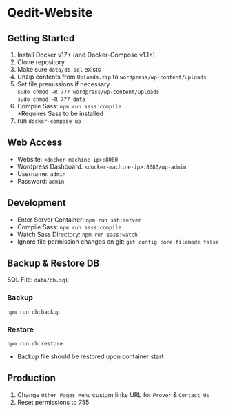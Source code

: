 # Qedit-Website

## Getting Started
1. Install Docker v17+ (and Docker-Compose v1.1+)
2. Clone repository
3. Make sure `data/db.sql` exists
4. Unzip contents from `Uploads.zip` to `wordpress/wp-content/uploads`
3. Set file premissions if necessary  
`sudo chmod -R 777 wordpress/wp-content/uploads`  
`sudo chmod -R 777 data`  
5. Compile Sass: `npm run sass:compile`  
  *Requires Sass to be installed
6. run `docker-compose up`  

## Web Access
* Website: `<docker-machine-ip>:8080`  
* Wordpress Dashboard: `<docker-machine-ip>:8080/wp-admin`
* Username: `admin`
* Password: `admin`  

## Development
* Enter Server Container: `npm run ssh:server`
* Compile Sass: `npm run sass:compile`  
* Watch Sass Directory: `npm run sass:watch`
* Ignore file permission changes on git:  `git config core.filemode false`

## Backup & Restore DB
SQL File: `data/db.sql`  
### Backup
`npm run db:backup`


### Restore
`npm run db:restore`  
* Backup file should be restored upon container start  


## Production  
1. Change `Other Pages Menu` custom links URL for `Prover` & `Contact Us`
2. Reset permissions to 755



